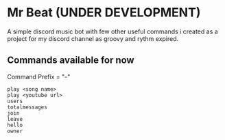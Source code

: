 # Mr Beat (UNDER DEVELOPMENT)

A simple discord music bot with few other useful commands i created as a project for my discord channel as groovy and rythm expired.

## Commands available for now

Command Prefix = "-"
```
play <song name>
play <youtube url>
users
totalmessages
join
leave
hello
owner
```

